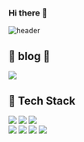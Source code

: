 ### Hi there 👋
![header](https://capsule-render.vercel.app/api?type=waving&color=timeGradient&height=300&section=header&text=welcome%20&fontSize=90)


## 📖 blog 📖
<a href="https://olimjo.tistory.com/" target="_blank"><img src="https://img.shields.io/badge/tistory-000000?style=flat-square&logo=tistory&logoColor=white"/></a>


## 🔧 Tech Stack
<div>
    <img src="https://img.shields.io/badge/javascript-F7DF1E?style=for-the-badge&logo=javascript&logoColor=white"/>
    <img src="https://img.shields.io/badge/html5-E34F26?style=for-the-badge&logo=html5&logoColor=white"/>
    <img src="https://img.shields.io/badge/typescript-3178C6?style=for-the-badge&logo=typescript&logoColor=white"/>
</div>
<div>
    <img src="https://img.shields.io/badge/React-61DAFB?style=for-the-badge&logo=react&logoColor=white"/>
    <img src="https://img.shields.io/badge/redux-764ABC?style=for-the-badge&logo=redux&logoColor=white"/>
    <img src="https://img.shields.io/badge/zustand-000000?style=for-the-badge&logo=zustand&logoColor=white"/>
    <img src="https://img.shields.io/badge/axios-5A29E4?style=for-the-badge&logo=axios&logoColor=white"/>
</div>


